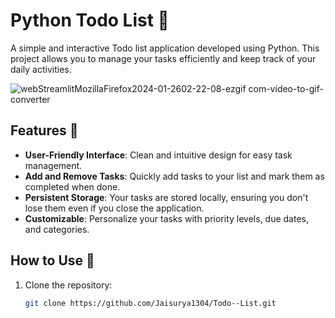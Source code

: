 # Python Todo List 📝

A simple and interactive Todo list application developed using Python. This project allows you to manage your tasks efficiently and keep track of your daily activities.

![webStreamlitMozillaFirefox2024-01-2602-22-08-ezgif com-video-to-gif-converter](https://github.com/Jaisurya1304/Todo--List/assets/147603454/80c9100e-2207-449b-b4f5-209c84b70db7)
## Features 🚀

- **User-Friendly Interface**: Clean and intuitive design for easy task management.
- **Add and Remove Tasks**: Quickly add tasks to your list and mark them as completed when done.
- **Persistent Storage**: Your tasks are stored locally, ensuring you don't lose them even if you close the application.
- **Customizable**: Personalize your tasks with priority levels, due dates, and categories.

## How to Use 📌

1. Clone the repository:
   ```bash
   git clone https://github.com/Jaisurya1304/Todo--List.git
